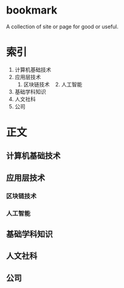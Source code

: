 # bookmark
A collection of site or page for good or useful.

# 索引
1. 计算机基础技术
2. 应用层技术
    1. 区块链技术
    2. 人工智能
3. 基础学科知识
4. 人文社科
5. 公司

# 正文

## 计算机基础技术

## 应用层技术

### 区块链技术

### 人工智能


## 基础学科知识

## 人文社科

## 公司
